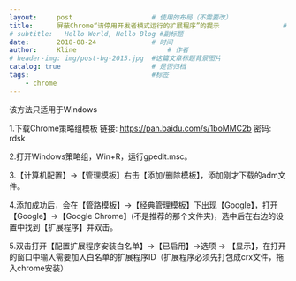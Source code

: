 ```yaml
---
layout:     post   				    # 使用的布局（不需要改）
title:      屏蔽Chrome“请停用开发者模式运行的扩展程序”的提示 				# 标题 
# subtitle:   Hello World, Hello Blog #副标题
date:       2018-08-24 				# 时间
author:     Kline 						# 作者
# header-img: img/post-bg-2015.jpg 	#这篇文章标题背景图片
catalog: true 						# 是否归档
tags:								#标签
    - chrome
---
```


该方法只适用于Windows

1.下载Chrome策略组模板 链接: https://pan.baidu.com/s/1boMMC2b 密码: rdsk

2.打开Windows策略组，Win+R，运行gpedit.msc。

3.【计算机配置】->【管理模板】右击【添加/删除模板】，添加刚才下载的adm文件。

4.添加成功后，会在【管路模板】->【经典管理模板】下出现【Google】，打开【Google】->【Google Chrome】(不是推荐的那个文件夹)，选中后在右边的设置中找到【扩展程序】并双击。

5.双击打开【配置扩展程序安装白名单】->【已启用】->选项 -> 【显示】，在打开的窗口中输入需要加入白名单的扩展程序ID（扩展程序必须先打包成crx文件，拖入chrome安装）